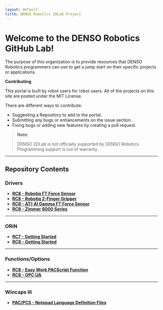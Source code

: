 ```yaml
---
layout: default
title: DENSO Robotics 2DLab Project
---
```


# Welcome to the DENSO Robotics GitHub Lab!

The purpose of this organization is to provide resources that DENSO Robotics programmers can use to get a jump start on their specific projects or applications. 

**Contributing**

This portal is built by robot users for robot users. All of the projects on this site are posted under the MIT License. 

There are different ways to contribute: 
- Suggesting a Repository to add to the portal.
- Submitting any bugs or enhancements on the issue section.
- Fixing bugs or adding new features by creating a pull request. 

> <p><b>Note:</b></p>
> DENSO 2DLab is not officially supported by DENSO Robotics. Programming support is out of warranty. 

___

## Repository Contents

### Drivers

- **[RC8 - Robotiq FT Force Sensor](https://github.com/DENSO-2DLab/RC8_Driver-Robotiq_FT_Force_Sensor)**
- **[RC8 - Robotiq 2-Finger Gripper](https://github.com/DENSO-2DLab/RC8_Driver-Robotiq_2-Finger_Gripper)**
- **[RC8 - ATI-AI Gamma FT Force Sensor](https://github.com/DENSO-2DLab/RC8_Driver-ATI_AI_Gamma)**
- **[RC8 - Zimmer 6000 Series](https://github.com/DENSO-2DLab/RC8_Driver-Zimmer_6000_Series)**

------

### ORiN

- **[RC7 - Getting Started](https://github.com/DENSO-2DLab/ORiN_RC7-Getting_Started)**
- **[RC8 - Getting Started](https://github.com/DENSO-2DLab/ORiN_RC8-Getting_Started)**

------

### Functions/Options

- **[RC8 - Easy Work PACScript Function](https://github.com/DENSO-2DLab/RC8_Function-EasyWork)** 
- **[RC8 - OPC UA](https://github.com/DENSO-2DLab/RC8_Option-OPC_UA_Server)** 
  
------

### Wincaps III

- **[PAC/PCS - Notepad Language Definition Files](https://github.com/DENSO-2DLab/RnD-PC_Notepad_Language_Definition_Files)**
